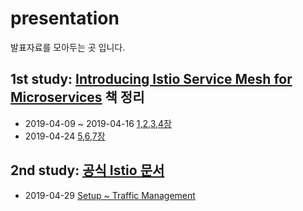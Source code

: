 # presentation
발표자료를 모아두는 곳 입니다.

## 1st study: [Introducing Istio Service Mesh for Microservices](https://corneliu.cl/docs/istio-mesh-for-microservices.pdf) 책 정리

* 2019-04-09 ~ 2019-04-16 [1,2,3,4장](./1stBook/Istio_Intro_TrafficCtrl_Resiliency.pdf)
* 2019-04-24 [5,6,7장](./1stBook/Istio_ChaosTesting_Observability_Security_More.pdf)

## 2nd study: [공식 Istio 문서](https://istio.io/)

* 2019-04-29 [Setup ~ Traffic Management](https://github.com/grepsean/study-istio)
